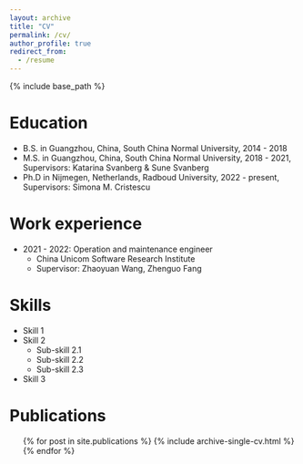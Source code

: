 ```yaml
---
layout: archive
title: "CV"
permalink: /cv/
author_profile: true
redirect_from:
  - /resume
---
```


{% include base_path %}

Education
======
* B.S. in Guangzhou, China, South China Normal University, 2014 - 2018
* M.S. in Guangzhou, China, South China Normal University, 2018 - 2021, Supervisors: Katarina Svanberg & Sune Svanberg
* Ph.D in Nijmegen, Netherlands, Radboud University, 2022 - present, Supervisors: Simona M. Cristescu

Work experience
======
* 2021 - 2022: Operation and maintenance engineer
  * China Unicom Software Research Institute
  * Supervisor: Zhaoyuan Wang, Zhenguo Fang
  
Skills
======
* Skill 1
* Skill 2
  * Sub-skill 2.1
  * Sub-skill 2.2
  * Sub-skill 2.3
* Skill 3

Publications
======
  <ul>{% for post in site.publications %}
    {% include archive-single-cv.html %}
  {% endfor %}</ul>
  
